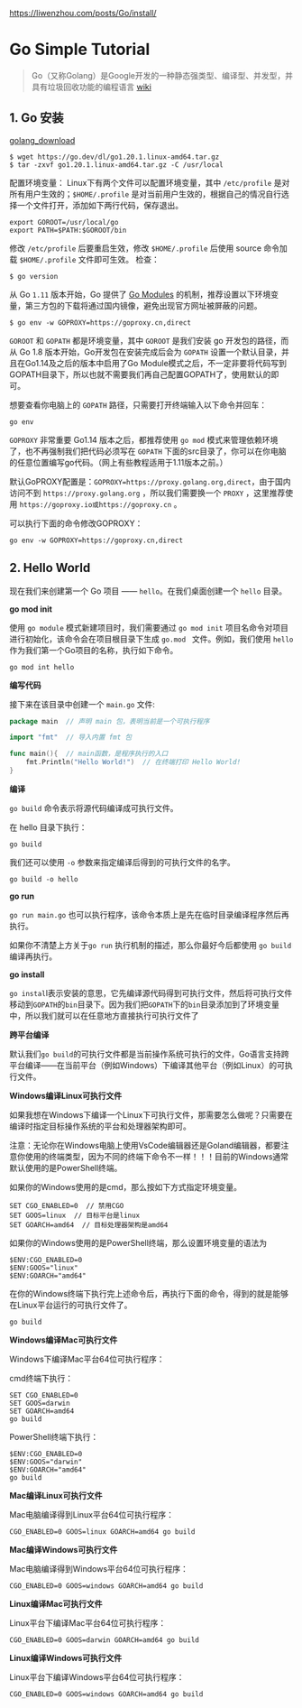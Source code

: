 https://liwenzhou.com/posts/Go/install/
# Go Simple Tutorial

> Go（又称Golang）是Google开发的一种静态强类型、编译型、并发型，并具有垃圾回收功能的编程语言 [wiki](https://zh.wikipedia.org/wiki/Go)

## 1. Go 安装

[golang_download](https://golang.org/dl/)

```shell
$ wget https://go.dev/dl/go1.20.1.linux-amd64.tar.gz
$ tar -zxvf go1.20.1.linux-amd64.tar.gz -C /usr/local 
```

配置环境变量： Linux下有两个文件可以配置环境变量，其中 ` /etc/profile ` 是对所有用户生效的；` $HOME/.profile ` 是对当前用户生效的，根据自己的情况自行选择一个文件打开，添加如下两行代码，保存退出。
```shell
export GOROOT=/usr/local/go
export PATH=$PATH:$GOROOT/bin
```
修改 `/etc/profile` 后要重启生效，修改 `$HOME/.profile` 后使用 source 命令加载 `$HOME/.profile` 文件即可生效。 检查：
```shell
$ go version
```

从 Go `1.11` 版本开始，Go 提供了 [Go Modules](https://github.com/golang/go/wiki/Modules) 的机制，推荐设置以下环境变量，第三方包的下载将通过国内镜像，避免出现官方网址被屏蔽的问题。

```shell
$ go env -w GOPROXY=https://goproxy.cn,direct
```
`GOROOT` 和 `GOPATH` 都是环境变量，其中 `GOROOT` 是我们安装 go 开发包的路径，而从 Go 1.8 版本开始，Go开发包在安装完成后会为 `GOPATH` 设置一个默认目录，并且在Go1.14及之后的版本中启用了Go Module模式之后，不一定非要将代码写到GOPATH目录下，所以也就不需要我们再自己配置GOPATH了，使用默认的即可。

想要查看你电脑上的 `GOPATH` 路径，只需要打开终端输入以下命令并回车：
```shell
go env
```
`GOPROXY` 非常重要
Go1.14 版本之后，都推荐使用 `go mod` 模式来管理依赖环境了，也不再强制我们把代码必须写在 `GOPATH` 下面的src目录了，你可以在你电脑的任意位置编写go代码。（网上有些教程适用于1.11版本之前。）

默认GoPROXY配置是：`GOPROXY=https://proxy.golang.org,direct`，由于国内访问不到 `https://proxy.golang.org` ，所以我们需要换一个 `PROXY` ，这里推荐使用 `https://goproxy.io或https://goproxy.cn` 。

可以执行下面的命令修改GOPROXY：
```shell
go env -w GOPROXY=https://goproxy.cn,direct
```

## 2. Hello World

现在我们来创建第一个 Go 项目 —— `hello`。在我们桌面创建一个 `hello` 目录。

**go mod init**


使用 `go module` 模式新建项目时，我们需要通过 `go mod init` 项目名命令对项目进行初始化，该命令会在项目根目录下生成 `go.mod ` 文件。例如，我们使用 `hello` 作为我们第一个Go项目的名称，执行如下命令。
```shell
go mod int hello
```

**编写代码**

接下来在该目录中创建一个 `main.go` 文件:
```go
package main  // 声明 main 包，表明当前是一个可执行程序

import "fmt"  // 导入内置 fmt 包

func main(){  // main函数，是程序执行的入口
	fmt.Println("Hello World!")  // 在终端打印 Hello World!
}
```

**编译**

`go build` 命令表示将源代码编译成可执行文件。

在 hello 目录下执行：
```shell
go build
```


我们还可以使用 `-o` 参数来指定编译后得到的可执行文件的名字。
```shell
go build -o hello
```

**go run**

`go run main.go` 也可以执行程序，该命令本质上是先在临时目录编译程序然后再执行。

如果你不清楚上方关于` go run ` 执行机制的描述，那么你最好今后都使用 `go build` 编译再执行。

**go install**

`go instal`l表示安装的意思，它先编译源代码得到可执行文件，然后将可执行文件移动到`GOPATH`的`bin`目录下。因为我们把`GOPATH`下的`bin`目录添加到了环境变量中，所以我们就可以在任意地方直接执行可执行文件了

**跨平台编译**

默认我们`go build`的可执行文件都是当前操作系统可执行的文件，Go语言支持跨平台编译——在当前平台（例如Windows）下编译其他平台（例如Linux）的可执行文件。

**Windows编译Linux可执行文件**

如果我想在Windows下编译一个Linux下可执行文件，那需要怎么做呢？只需要在编译时指定目标操作系统的平台和处理器架构即可。

注意：无论你在Windows电脑上使用VsCode编辑器还是Goland编辑器，都要注意你使用的终端类型，因为不同的终端下命令不一样！！！目前的Windows通常默认使用的是PowerShell终端。

如果你的Windows使用的是cmd，那么按如下方式指定环境变量。
```shell
SET CGO_ENABLED=0  // 禁用CGO
SET GOOS=linux  // 目标平台是linux
SET GOARCH=amd64  // 目标处理器架构是amd64
```

如果你的Windows使用的是PowerShell终端，那么设置环境变量的语法为

```shell
$ENV:CGO_ENABLED=0
$ENV:GOOS="linux"
$ENV:GOARCH="amd64"
```

在你的Windows终端下执行完上述命令后，再执行下面的命令，得到的就是能够在Linux平台运行的可执行文件了。
```shell
go build
```

**Windows编译Mac可执行文件**

Windows下编译Mac平台64位可执行程序：

cmd终端下执行：
```shell
SET CGO_ENABLED=0
SET GOOS=darwin
SET GOARCH=amd64
go build
```

PowerShell终端下执行：
```shell
$ENV:CGO_ENABLED=0
$ENV:GOOS="darwin"
$ENV:GOARCH="amd64"
go build
```


**Mac编译Linux可执行文件**

Mac电脑编译得到Linux平台64位可执行程序：
```shell
CGO_ENABLED=0 GOOS=linux GOARCH=amd64 go build
```

**Mac编译Windows可执行文件**

Mac电脑编译得到Windows平台64位可执行程序：
```shell
CGO_ENABLED=0 GOOS=windows GOARCH=amd64 go build
```

**Linux编译Mac可执行文件**

Linux平台下编译Mac平台64位可执行程序：
```shell
CGO_ENABLED=0 GOOS=darwin GOARCH=amd64 go build
```

**Linux编译Windows可执行文件**

Linux平台下编译Windows平台64位可执行程序：
```shell
CGO_ENABLED=0 GOOS=windows GOARCH=amd64 go build
```
